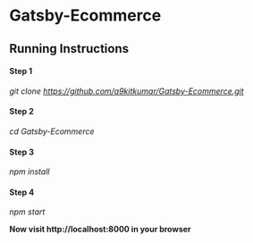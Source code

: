# Gatsby-Ecommerce

## Running Instructions

#### Step 1

*git clone https://github.com/a9kitkumar/Gatsby-Ecommerce.git*

#### Step 2

*cd Gatsby-Ecommerce*

#### Step 3

*npm install*

#### Step 4

*npm start*

**Now visit http://localhost:8000 in your browser**

